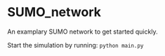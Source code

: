 # SUMO_network
An examplary SUMO network to get started quickly.

Start the simulation by running: `python main.py`
